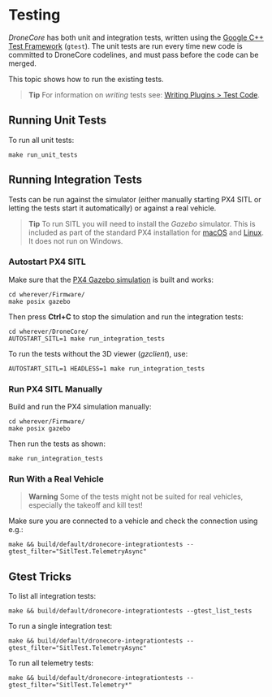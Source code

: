 # Testing

*DroneCore* has both unit and integration tests, written using the [Google C++ Test Framework](https://github.com/google/googletest/blob/master/googletest/docs/Primer.md) (`gtest`). 
The unit tests are run every time new code is committed to DroneCore codelines, and must pass before the code can be merged.

This topic shows how to run the existing tests.

> **Tip** For information on *writing* tests see: [Writing Plugins > Test Code](../contributing/plugins.md#testing).


## Running Unit Tests

To run all unit tests: 

```
make run_unit_tests 
```


## Running Integration Tests

Tests can be run against the simulator (either manually starting PX4 SITL or letting the tests start it automatically) or against a real vehicle.

> **Tip** To run SITL you will need to install the *Gazebo* simulator. 
This is included as part of the standard PX4 installation for [macOS](https://dev.px4.io/en/setup/dev_env_mac.html)
and [Linux](https://dev.px4.io/en/setup/dev_env_linux.html#development-toolchain). It does not run on Windows.

### Autostart PX4 SITL

Make sure that the [PX4 Gazebo simulation](https://dev.px4.io/en/simulation/gazebo.html) is built and works:

```
cd wherever/Firmware/
make posix gazebo
```

Then press **Ctrl+C** to stop the simulation and run the integration tests:

```
cd wherever/DroneCore/
AUTOSTART_SITL=1 make run_integration_tests
```

To run the tests without the 3D viewer (*gzclient*), use:

```
AUTOSTART_SITL=1 HEADLESS=1 make run_integration_tests
```

### Run PX4 SITL Manually

Build and run the PX4 simulation manually:

```
cd wherever/Firmware/
make posix gazebo
```

Then run the tests as shown:
```
make run_integration_tests 
```

### Run With a Real Vehicle

> **Warning** Some of the tests might not be suited for real vehicles, especially the takeoff and kill test!

Make sure you are connected to a vehicle and check the connection using e.g.:

```
make && build/default/dronecore-integrationtests --gtest_filter="SitlTest.TelemetryAsync"  
```


## Gtest Tricks

To list all integration tests:
```
make && build/default/dronecore-integrationtests --gtest_list_tests
```

To run a single integration test:
```
make && build/default/dronecore-integrationtests --gtest_filter="SitlTest.TelemetryAsync"
```

To run all telemetry tests:
```
make && build/default/dronecore-integrationtests --gtest_filter="SitlTest.Telemetry*"
```
